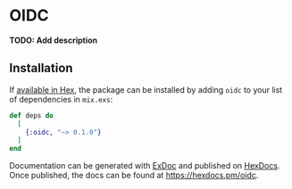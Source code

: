 # OIDC

**TODO: Add description**

## Installation

If [available in Hex](https://hex.pm/docs/publish), the package can be installed
by adding `oidc` to your list of dependencies in `mix.exs`:

```elixir
def deps do
  [
    {:oidc, "~> 0.1.0"}
  ]
end
```

Documentation can be generated with [ExDoc](https://github.com/elixir-lang/ex_doc)
and published on [HexDocs](https://hexdocs.pm). Once published, the docs can
be found at <https://hexdocs.pm/oidc>.

